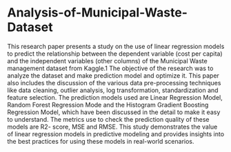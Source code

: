 # Analysis-of-Municipal-Waste-Dataset

This research paper presents a study on the use of linear regression models to predict the
relationship between the dependent variable (cost per capita) and the independent variables
(other columns) of the Municipal Waste management dataset from Kaggle.1 The objective
of the research was to analyze the dataset and make prediction model and optimize it. This
paper also includes the discussion of the various data pre-processing techniques like data
cleaning, outlier analysis, log transformation, standardization and feature selection. The
prediction models used are Linear Regression Model, Random Forest Regression Mode
and the Histogram Gradient Boosting Regression Model, which have been discussed in the
detail to make it easy to understand. The metrics use to check the prediction quality of
these models are R2- score, MSE and RMSE. This study demonstrates the value of linear
regression models in predictive modeling and provides insights into the best practices for
using these models in real-world scenarios.
